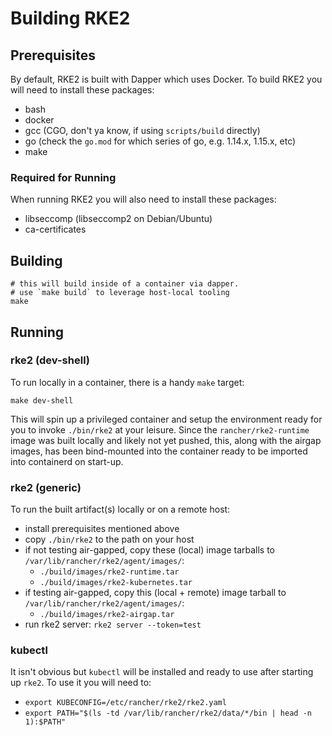 # Building RKE2

## Prerequisites

By default, RKE2 is built with Dapper which uses Docker. To build RKE2 you will need to install these packages:
- bash
- docker
- gcc (CGO, don't ya know, if using `scripts/build` directly)
- go (check the `go.mod` for which series of go, e.g. 1.14.x, 1.15.x, etc)
- make

### Required for Running
When running RKE2 you will also need to install these packages:
- libseccomp (libseccomp2 on Debian/Ubuntu)
- ca-certificates

## Building

```shell script
# this will build inside of a container via dapper.
# use `make build` to leverage host-local tooling
make
```

## Running

### rke2 (dev-shell)
To run locally in a container, there is a handy `make` target:
```shell script
make dev-shell
```

This will spin up a privileged container and setup the environment ready for you to invoke `./bin/rke2` at your leisure.
Since the `rancher/rke2-runtime` image was built locally and likely not yet pushed, this, along with the airgap images,
has been bind-mounted into the container ready to be imported into containerd on start-up.

### rke2 (generic)

To run the built artifact(s) locally or on a remote host:
- install prerequisites mentioned above
- copy `./bin/rke2` to the path on your host
- if not testing air-gapped, copy these (local) image tarballs to `/var/lib/rancher/rke2/agent/images/`:
  - `./build/images/rke2-runtime.tar`
  - `./build/images/rke2-kubernetes.tar`
- if testing air-gapped, copy this (local + remote) image tarball to `/var/lib/rancher/rke2/agent/images/`:
  - `./build/images/rke2-airgap.tar`
- run rke2 server: `rke2 server --token=test`

### kubectl

It isn't obvious but `kubectl` will be installed and ready to use after starting up `rke2`. To use it you will need to:
- `export KUBECONFIG=/etc/rancher/rke2/rke2.yaml`
- `export PATH="$(ls -td /var/lib/rancher/rke2/data/*/bin | head -n 1):$PATH"`

